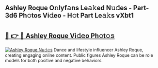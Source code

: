 ## Ashley Roque O𝚗lyf𝚊ns Le𝚊𝚔ed N𝚞𝚍es - Part-3d6 Ph𝚘tos Vi𝚍eo - H𝚘t Part Le𝚊𝚔s vXbt1

# <h2><a href="http://hf7ho3.feru.top/?c=Ashley+Roque">🔗 👉 🔴 Ashley Roque Vi𝚍𝚎o Ph𝚘t𝚘𝚜</a></h2>

[![Ashley Roque Nu𝚍𝚎s](https://i.imgur.com/0TWrTi3.gif)](http://hf7ho3.feru.top/?c=Ashley+Roque)
Dance and lifestyle influencer Ashley Roque, creating engaging online content. Public figures Ashley Roque can be role models for both positive and negative behaviors. 
